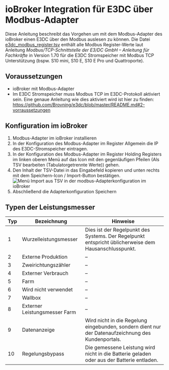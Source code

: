 # ioBroker Integration für E3DC über Modbus-Adapter
Diese Anleitung beschreibt das Vorgehen um mit dem Modbus-Adapter des ioBroker einen E3DC über den Modbus auslesen zu können.
Die Datei [e3dc_modbus_register.tsv](./e3dc_modbus_register.tsv) enthält alle Modbus Register-Werte laut Anleitung *Modbus/TCP-Schnittstelle der E3/DC GmbH – Anleitung für Fachkräfte* in Version 1.70 für die E3DC Stromspeicher mit Modbus TCP Unterstützung (bspw. S10 mini, S10 E, S10 E Pro und Quattroporte). 

## Voraussetzungen
* ioBroker mit Modbus-Adapter
* Im E3DC Stromspeicher muss Modbus TCP im E3DC-Protokoll aktiviert sein.
Eine genaue Anleitung wie dies aktiviert wird ist hier zu finden: https://github.com/Brovning/e3dc/blob/master/README.md#2-vorraussetzungen

## Konfiguration im ioBroker
1. Modbus-Adapter im ioBroker installieren
2. In der Konfiguration des Modbus-Adapter im Register Allgemein die IP des E3DC-Stromspeicher eintragen.
3. In der Konfiguration des Modbus-Adapter im Register Holding Registers im linken oberen Menü auf das Icon mit den gegenläufigen Pfeilen (Als TSV bearbeiten (Tabulatorgetrennte Werte)) gehen.
4. Den Inhalt der TSV-Datei in das Eingabefeld kopieren und unten rechts mit dem Speichern-Icon / Import-Button bestätigen.
![Menü Import aus TSV in der modbus-Adapterkonfiguration im ioBroker](./ioBroker_modbus-adapter_import.jpg?raw=true "ioBroker > Instanzen > modbus-Adapter > Konfiguration > Holding Registers > Daten als TSV bearbeiten")
5. Abschließend die Adapterkonfiguration Speichern

## Typen der Leistungsmesser
|Typ|Bezeichnung|Hinweise|
|--- | --- | --- |
|1|Wurzelleistungsmesser| Dies ist der Regelpunkt des Systems. Der Regelpunkt entspricht üblicherweise dem Hausanschlusspunkt.|
|2|Externe Produktion|–|
|3|Zweirichtungszähler|–|
|4|Externer Verbrauch|–|
|5|Farm|–|
|6|Wird nicht verwendet|–|
|7|Wallbox|–|
|8|Externer Leistungsmesser Farm|–|
|9|Datenanzeige|Wird nicht in die Regelung eingebunden, sondern dient nur der Datenaufzeichnung des Kundenportals.|
|10|Regelungsbypass|Die gemessene Leistung wird nicht in die Batterie geladen oder aus der Batterie entladen. |
